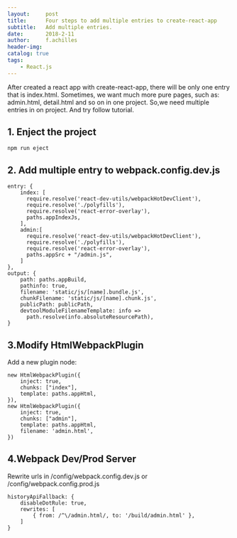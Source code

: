 ```yaml
---
layout:     post
title:      Four steps to add multiple entries to create-react-app
subtitle:   Add multiple entries.
date:       2018-2-11
author:     f.achilles
header-img: 
catalog: true
tags:
    - React.js
---
```


After created a react app with create-react-app, there will be only one entry that is index.html. Sometimes, we want much more pure pages, such as: admin.html, detail.html and so on in one project. So,we need multiple entries in on project. And try follow tutorial.

## 1. Enject the project

```
npm run eject
```

## 2. Add multiple entry to webpack.config.dev.js

```
entry: {  
    index: [
      require.resolve('react-dev-utils/webpackHotDevClient'),
      require.resolve('./polyfills'),
      require.resolve('react-error-overlay'),
      paths.appIndexJs,
    ],
    admin:[
      require.resolve('react-dev-utils/webpackHotDevClient'),
      require.resolve('./polyfills'),
      require.resolve('react-error-overlay'),
      paths.appSrc + "/admin.js",
    ]
},
output: {
    path: paths.appBuild,
    pathinfo: true,
    filename: 'static/js/[name].bundle.js',
    chunkFilename: 'static/js/[name].chunk.js',
    publicPath: publicPath,
    devtoolModuleFilenameTemplate: info =>
      path.resolve(info.absoluteResourcePath),
}

```

## 3.Modify HtmlWebpackPlugin

Add a new plugin node:

```
new HtmlWebpackPlugin({
    inject: true,
    chunks: ["index"],
    template: paths.appHtml,
}),
new HtmlWebpackPlugin({
    inject: true,
    chunks: ["admin"],
    template: paths.appHtml,
    filename: 'admin.html',
})
```

## 4.Webpack Dev/Prod Server

Rewrite urls in /config/webpack.config.dev.js or /config/webpack.config.prod.js

```
historyApiFallback: {
    disableDotRule: true,
    rewrites: [
        { from: /^\/admin.html/, to: '/build/admin.html' },
    ]
}
```